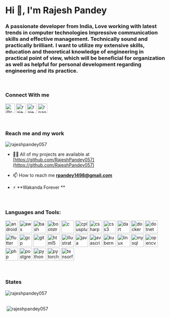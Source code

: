 <h1>Hi 👋, I'm Rajesh Pandey</h1>
<h3>A passionate developer from India, Love working with latest trends in computer technologies Impressive communication skills and effective management. Technically sound and practically brilliant. I want to utilize my extensive skills, education and theoretical knowledge of engineering in practical point of view, which will be beneficial for organization as well as helpful for personal development regarding engineering and its practice.</h3>
<br/>
<h3>Connect With me</h3>
<p>
<a href="https://twitter.com/@rajeshpandey_14" target="blank"><img align="center" src="https://cdn.jsdelivr.net/npm/simple-icons@3.0.1/icons/twitter.svg" alt="@rajeshpandey_14" height="30" width="30" /></a>
<a href="https://linkedin.com/in/rajeshpandey057" target="blank"><img align="center" src="https://cdn.jsdelivr.net/npm/simple-icons@3.0.1/icons/linkedin.svg" alt="rajeshpandey057" height="30" width="30" /></a>
<a href="https://instagram.com/rajeshpandey_" target="blank"><img align="center" src="https://cdn.jsdelivr.net/npm/simple-icons@3.0.1/icons/instagram.svg" alt="rajeshpandey_" height="30" width="30" /></a>
<a href="https://www.geeksforgeeks.com/rpandey1498" target="blank"><img align="center" src="https://cdn.jsdelivr.net/npm/simple-icons@3.0.1/icons/geeksforgeeks.svg" alt="rpandey1498" height="30" width="30" /></a>
</p>
<br/>
<h3>Reach me and my work</h3>
<p align="left"> <img src="https://komarev.com/ghpvc/?username=rajeshpandey057" alt="rajeshpandey057" /> </p>

- 👨‍💻 All of my projects are available at [https://github.com/RajeshPandey057](https://github.com/RajeshPandey057)

- 📫 How to reach me **rpandey1498@gmail.com**

- ⚡ **Wakanda Forever **
<br/>
<h3>Languages and Tools:</h3>
<p align="left"><img src="https://devicons.github.io/devicon/devicon.git/icons/android/android-original-wordmark.svg" alt="android" width="40" height="40"/> <img src="https://devicons.github.io/devicon/devicon.git/icons/amazonwebservices/amazonwebservices-original-wordmark.svg" alt="aws" width="40" height="40"/> <img src="https://www.vectorlogo.zone/logos/gnu_bash/gnu_bash-icon.svg" alt="bash" width="40" height="40"/> <img src="https://devicons.github.io/devicon/devicon.git/icons/bootstrap/bootstrap-plain.svg" alt="bootstrap" width="40" height="40"/> <img src="https://devicons.github.io/devicon/devicon.git/icons/c/c-original.svg" alt="c" width="40" height="40"/> <img src="https://devicons.github.io/devicon/devicon.git/icons/cplusplus/cplusplus-original.svg" alt="cplusplus" width="40" height="40"/> <img src="https://devicons.github.io/devicon/devicon.git/icons/csharp/csharp-original.svg" alt="csharp" width="40" height="40"/> <img src="https://devicons.github.io/devicon/devicon.git/icons/css3/css3-original-wordmark.svg" alt="css3" width="40" height="40"/> <img src="https://www.vectorlogo.zone/logos/dartlang/dartlang-icon.svg" alt="dart" width="40" height="40"/> <img src="https://devicons.github.io/devicon/devicon.git/icons/docker/docker-original-wordmark.svg" alt="docker" width="40" height="40"/> <img src="https://devicons.github.io/devicon/devicon.git/icons/dot-net/dot-net-original-wordmark.svg" alt="dotnet" width="40" height="40"/> <img src="https://www.vectorlogo.zone/logos/flutterio/flutterio-icon.svg" alt="flutter" width="40" height="40"/> <img src="https://www.vectorlogo.zone/logos/google_cloud/google_cloud-icon.svg" alt="gcp" width="40" height="40"/> <img src="https://www.vectorlogo.zone/logos/git-scm/git-scm-icon.svg" alt="git" width="40" height="40"/> <img src="https://devicons.github.io/devicon/devicon.git/icons/html5/html5-original-wordmark.svg" alt="html5" width="40" height="40"/> <img src="https://www.vectorlogo.zone/logos/adobe_illustrator/adobe_illustrator-icon.svg" alt="illustrator" width="40" height="40"/> <img src="https://devicons.github.io/devicon/devicon.git/icons/java/java-original-wordmark.svg" alt="java" width="40" height="40"/> <img src="https://devicons.github.io/devicon/devicon.git/icons/javascript/javascript-original.svg" alt="javascript" width="40" height="40"/> <img src="https://www.vectorlogo.zone/logos/kubernetes/kubernetes-icon.svg" alt="kubernetes" width="40" height="40"/> <img src="https://devicons.github.io/devicon/devicon.git/icons/linux/linux-original.svg" alt="linux" width="40" height="40"/> <img src="https://devicons.github.io/devicon/devicon.git/icons/mysql/mysql-original-wordmark.svg" alt="mysql" width="40" height="40"/> <img src="https://www.vectorlogo.zone/logos/opencv/opencv-icon.svg" alt="opencv" width="40" height="40"/> <img src="https://devicons.github.io/devicon/devicon.git/icons/php/php-original.svg" alt="php" width="40" height="40"/> <img src="https://devicons.github.io/devicon/devicon.git/icons/postgresql/postgresql-original-wordmark.svg" alt="postgresql" width="40" height="40"/> <img src="https://devicons.github.io/devicon/devicon.git/icons/python/python-original.svg" alt="python" width="40" height="40"/> <img src="https://www.vectorlogo.zone/logos/pytorch/pytorch-icon.svg" alt="pytorch" width="40" height="40"/> <img src="https://www.vectorlogo.zone/logos/tensorflow/tensorflow-icon.svg" alt="tensorflow" width="40" height="40"/></p>
<br/>
<h3>States</h3>
<p><img align="left" src="https://github-readme-stats.vercel.app/api/top-langs/?username=rajeshpandey057&layout=compact&hide=html" alt="rajeshpandey057" /></p>
<br/><br/>
<p>&nbsp;<img align="center" src="https://github-readme-stats.vercel.app/api?username=rajeshpandey057&show_icons=true" alt="rajeshpandey057" /></p>
<br/><br/>
